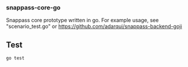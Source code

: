 ### snappass-core-go

Snappass core prototype written in go. For example usage, see "scenario_test.go" or https://github.com/adarqui/snappass-backend-goji

Test
----

```go test```
